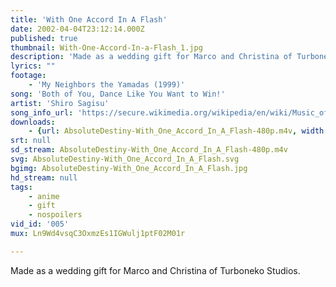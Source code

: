 ```yaml
---
title: 'With One Accord In A Flash'
date: 2002-04-04T23:12:14.000Z
published: true
thumbnail: With-One-Accord-In-a-Flash_1.jpg
description: 'Made as a wedding gift for Marco and Christina of Turboneko Studios.'
lyrics: ""
footage:
    - 'My Neighbors the Yamadas (1999)'
song: 'Both of You, Dance Like You Want to Win!'
artist: 'Shiro Sagisu'
song_info_url: 'https://secure.wikimedia.org/wikipedia/en/wiki/Music_of_Neon_Genesis_Evangelion#Neon_Genesis_Evangelion_II'
downloads:
    - {url: AbsoluteDestiny-With_One_Accord_In_A_Flash-480p.m4v, width: 848, height: 480, mimetype: video/mp4}
srt: null
sd_stream: AbsoluteDestiny-With_One_Accord_In_A_Flash-480p.m4v
svg: AbsoluteDestiny-With_One_Accord_In_A_Flash.svg
bgimg: AbsoluteDestiny-With_One_Accord_In_A_Flash.jpg
hd_stream: null
tags:
    - anime
    - gift
    - nospoilers
vid_id: '005'
mux: Ln9Wd4vsqC3OxmzEs1IGWulj1ptF02M01r

---
```

Made as a wedding gift for Marco and Christina of Turboneko Studios.
